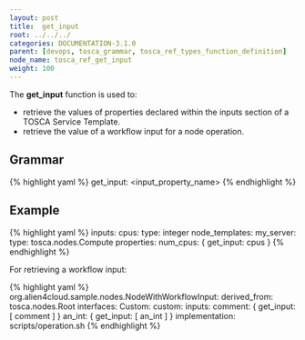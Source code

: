 ```yaml
---
layout: post
title:  get_input
root: ../../../
categories: DOCUMENTATION-3.1.0
parent: [devops, tosca_grammar, tosca_ref_types_function_definition]
node_name: tosca_ref_get_input
weight: 100
---
```


The **get_input** function is used to:

* retrieve the values of properties declared within the inputs section of a TOSCA Service Template.
* retrieve the value of a workflow input for a node operation.

## Grammar

{% highlight yaml %}
get_input: <input_property_name>
{% endhighlight %}

## Example

{% highlight yaml %}
inputs:
  cpus:
    type: integer
  node_templates:
    my_server:
      type: tosca.nodes.Compute
      properties:
        num_cpus: { get_input: cpus }
{% endhighlight %}

For retrieving a workflow input:

{% highlight yaml %}
org.alien4cloud.sample.nodes.NodeWithWorkflowInput:
  derived_from: tosca.nodes.Root
  interfaces:
    Custom:
      custom:
        inputs:
          comment: { get_input: [ comment ] }
          an_int: { get_input: [ an_int ] }
        implementation: scripts/operation.sh
{% endhighlight %}
